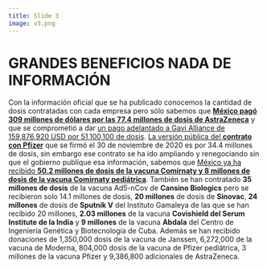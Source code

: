 ```yaml
---
title: Slide 3
image: v3.png
---
```


# GRANDES BENEFICIOS NADA DE INFORMACIÓN

Con la información oficial que se ha publicado conocemos la cantidad de dosis contratadas con cada empresa pero sólo sabemos que [**México pagó 309 millones de dólares por las 77.4 millones de dosis de AstraZeneca**](https://poderlatam.org/2021/01/astrazeneca-vende-vacunas-a-mexico-por-309-millones-de-dolares/) y que se comprometió a dar [un pago adelantado a Gavi Alliance de 159,876,920 USD por 51,100,100 de dosis](https://poderlatam.org/2021/04/mas-sobre-la-compra-de-vacunas-en-mexico/). [La versión pública del **contrato con Pfizer**](https://portales.sre.gob.mx/transparencia/gestion-diplomatica-vacunas-covid-documentos/83-pfizer) que se firmó el 30 de noviembre de 2020 es por 34.4 millones de dosis, sin embargo ese contrato se ha ido ampliando y renegociando sin que el gobierno publique esa información, sabemos que [México ya ha recibido **50.2 millones de dosis de la vacuna Comirnaty y 8 millones de dosis de la vacuna Comirnaty pediátrica**](https://portales.sre.gob.mx/transparencia/gestion-diplomatica-vacunas-covid/). También se han contratado **35 millones de dosis** de la vacuna Ad5-nCov de **Cansino Biologics** pero se recibieron solo 14.1 millones de dosis, **20 millones** de dosis de **Sinovac**, **24 millones** de dosis de **Sputnik V** del Instituto Gamaleya de las que se han recibido 20 millones, **2.03 millones** de la vacuna **Covishield del Serum Institute de la India** y **9 millones** de la vacuna **Abdala** del Centro de Ingeniería Genética y Biotecnología de Cuba. Además se han recibido donaciones de 1,350,000 dosis de la vacuna de Janssen, 6,272,000 de la vacuna de Moderna, 804,000 dosis de la vacuna de Pfizer pediátrica, 3 millones de la vacuna Pfizer y 9,386,800 adicionales de AstraZeneca.
